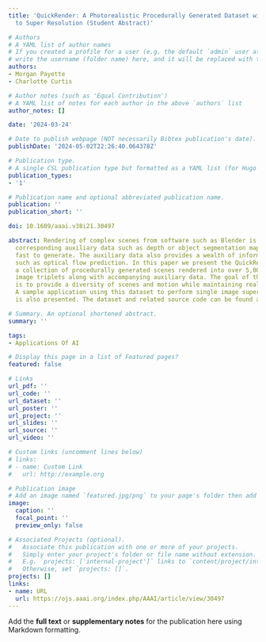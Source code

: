```yaml
---
title: 'QuickRender: A Photorealistic Procedurally Generated Dataset with Applications
  to Super Resolution (Student Abstract)'

# Authors
# A YAML list of author names
# If you created a profile for a user (e.g. the default `admin` user at `content/authors/admin/`), 
# write the username (folder name) here, and it will be replaced with their full name and linked to their profile.
authors:
- Morgan Payette
- Charlotte Curtis

# Author notes (such as 'Equal Contribution')
# A YAML list of notes for each author in the above `authors` list
author_notes: []

date: '2024-03-24'

# Date to publish webpage (NOT necessarily Bibtex publication's date).
publishDate: '2024-05-02T22:26:40.064378Z'

# Publication type.
# A single CSL publication type but formatted as a YAML list (for Hugo requirements).
publication_types:
- '1'

# Publication name and optional abbreviated publication name.
publication: ''
publication_short: ''

doi: 10.1609/aaai.v38i21.30497

abstract: Rendering of complex scenes from software such as Blender is time consuming,  but
  corresponding auxiliary data such as depth or object segmentation maps are relatively
  fast to generate. The auxiliary data also provides a wealth of information for tasks
  such as optical flow prediction. In this paper we present the QuickRender dataset,
  a collection of procedurally generated scenes rendered into over 5,000 sequential
  image triplets along with accompanying auxiliary data. The goal of this dataset
  is to provide a diversity of scenes and motion while maintaining realistic behaviours.
  A sample application using this dataset to perform single image super resolution
  is also presented. The dataset and related source code can be found at https://github.com/MP-mtroyal/MetaSRGAN.

# Summary. An optional shortened abstract.
summary: ''

tags:
- Applications Of AI

# Display this page in a list of Featured pages?
featured: false

# Links
url_pdf: ''
url_code: ''
url_dataset: ''
url_poster: ''
url_project: ''
url_slides: ''
url_source: ''
url_video: ''

# Custom links (uncomment lines below)
# links:
# - name: Custom Link
#   url: http://example.org

# Publication image
# Add an image named `featured.jpg/png` to your page's folder then add a caption below.
image:
  caption: ''
  focal_point: ''
  preview_only: false

# Associated Projects (optional).
#   Associate this publication with one or more of your projects.
#   Simply enter your project's folder or file name without extension.
#   E.g. `projects: ['internal-project']` links to `content/project/internal-project/index.md`.
#   Otherwise, set `projects: []`.
projects: []
links:
- name: URL
  url: https://ojs.aaai.org/index.php/AAAI/article/view/30497
---
```


Add the **full text** or **supplementary notes** for the publication here using Markdown formatting.
